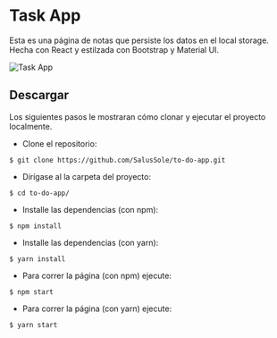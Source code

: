 # Task App

Esta es una página de notas que persiste los datos en el local storage. Hecha con React y estilzada con Bootstrap y Material UI.

![Task App](https://i.ibb.co/TTxBdjk/Task-App.png)

## Descargar

Los siguientes pasos le mostraran cómo clonar y ejecutar el proyecto localmente.

+ Clone el repositorio:

``$ git clone https://github.com/SalusSole/to-do-app.git``

+ Dirígase al la carpeta del proyecto:

``$ cd to-do-app/``

+ Installe las dependencias (con npm):

``$ npm install``

+ Installe las dependencias (con yarn):

``$ yarn install``

+ Para correr la página (con npm) ejecute:

``$ npm start``

+ Para correr la página (con yarn) ejecute:

``$ yarn start``
